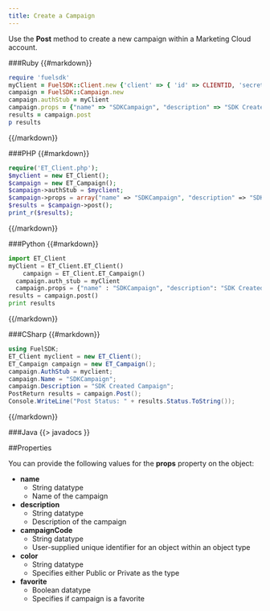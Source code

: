 ```yaml
---
title: Create a Campaign
---
```


Use the **Post** method to create a new campaign within a Marketing Cloud account.

###Ruby
{{#markdown}}
```ruby  
require 'fuelsdk'
myClient = FuelSDK::Client.new {'client' => { 'id' => CLIENTID, 'secret' => SECRET }}
campaign = FuelSDK::Campaign.new
campaign.authStub = myClient
campaign.props = {"name" => "SDKCampaign", "description" => "SDK Created Campaign"}
results = campaign.post
p results
```
{{/markdown}}

###PHP
{{#markdown}}
```php  
require('ET_Client.php');
$myclient = new ET_Client();
$campaign = new ET_Campaign();
$campaign->authStub = $myclient;
$campaign->props = array("name" => "SDKCampaign", "description" => "SDK Created Campaign");
$results = $campaign->post();
print_r($results);
```
{{/markdown}}

###Python
{{#markdown}}
```python  
import ET_Client
myClient = ET_Client.ET_Client()
   	campaign = ET_Client.ET_Campaign()
  campaign.auth_stub = myClient
  campaign.props = {"name" : "SDKCampaign", "description": "SDK Created Campaign"}
results = campaign.post()
print results
```
{{/markdown}}

###CSharp
{{#markdown}}
```csharp  
using FuelSDK;
ET_Client myclient = new ET_Client();
ET_Campaign campaign = new ET_Campaign();
campaign.AuthStub = myclient;
campaign.Name = "SDKCampaign";
campaign.Description = "SDK Created Campaign";
PostReturn results = campaign.Post();
Console.WriteLine("Post Status: " + results.Status.ToString());
```
{{/markdown}}

###Java
{{> javadocs }}

##Properties

You can provide the following values for the **props** property on the object:

+ **name**
  + String datatype
  + Name of the campaign
+ **description**
  + String datatype
  + Description of the campaign
+ **campaignCode**
  + String datatype
  + User-supplied unique identifier for an object within an object type
+ **color**
  + String datatype
  + Specifies either Public or Private as the type
+ **favorite**
  + Boolean datatype
  + Specifies if campaign is a favorite
